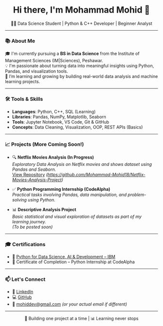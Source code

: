 <h1 align="center">Hi there, I'm Mohammad Mohid 👋</h1>

<p align="center">
  🧑‍💻 Data Science Student | Python & C++ Developer | Beginner Analyst
</p>

---

### 📚 About Me

🎓 I'm currently pursuing a **BS in Data Science** from the Institute of Management Sciences (IM|Sciences), Peshawar.  
💡 I'm passionate about turning data into meaningful insights using Python, Pandas, and visualization tools.  
🚀 I’m learning and growing by building real-world data analysis and machine learning projects.

---

### 🛠️ Tools & Skills

- **Languages**: Python, C++, SQL (Learning)
- **Libraries**: Pandas, NumPy, Matplotlib, Seaborn
- **Tools**: Jupyter Notebook, VS Code, Git & GitHub
- **Concepts**: Data Cleaning, Visualization, OOP, REST APIs (Basics)

---

### 📈 Projects (More Coming Soon!)

- 🔍 **Netflix Movies Analysis (In Progress)**  
  *Exploratory Data Analysis on Netflix movies and shows dataset using Pandas and Seaborn.*  
  [View Repository](#) *(https://github.com/Mohammad-Mohid18/Netflix-Movies-Analysis-Project)*

- ✅ **Python Programming Internship (CodeAlpha)**  
  *Practical tasks involving Pandas, data manipulation, and problem-solving using Python.*

- 📊 **Descriptive Analysis Project**  
  *Basic statistical and visual exploration of datasets as part of my learning journey.*  
  *(To be posted soon)*

---

### 🎓 Certifications

- 📜 [Python for Data Science, AI & Development – IBM](https://www.coursera.org/account/accomplishments/records/TJBUW6SJE64V)
- 📜 Certificate of Completion – Python Internship at CodeAlpha

---

### 📫 Let's Connect

- 💼 [LinkedIn](https://www.linkedin.com/in/mohammad-mohid-162585361/)
- 💻 [GitHub](https://github.com/Mohammad-Mohid18)
- 📧 mohiddev@gmail.com *(or your actual email if different)*

---

<p align="center">
  🚀 Building one project at a time | 📊 Learning never stops
</p>
